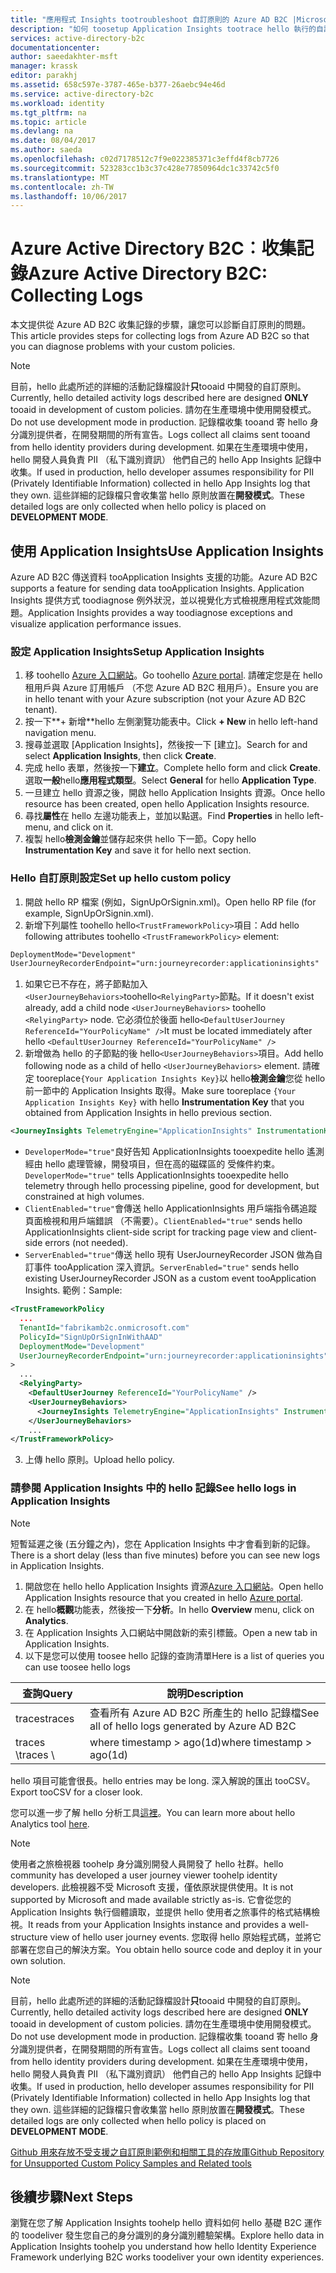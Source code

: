 ```yaml
---
title: "應用程式 Insights tootroubleshoot 自訂原則的 Azure AD B2C |Microsoft 文件"
description: "如何 toosetup Application Insights tootrace hello 執行的自訂原則"
services: active-directory-b2c
documentationcenter: 
author: saeedakhter-msft
manager: krassk
editor: parakhj
ms.assetid: 658c597e-3787-465e-b377-26aebc94e46d
ms.service: active-directory-b2c
ms.workload: identity
ms.tgt_pltfrm: na
ms.topic: article
ms.devlang: na
ms.date: 08/04/2017
ms.author: saeda
ms.openlocfilehash: c02d7178512c7f9e022385371c3effd4f8cb7726
ms.sourcegitcommit: 523283cc1b3c37c428e77850964dc1c33742c5f0
ms.translationtype: MT
ms.contentlocale: zh-TW
ms.lasthandoff: 10/06/2017
---
```

# <a name="azure-active-directory-b2c-collecting-logs"></a><span data-ttu-id="068a1-103">Azure Active Directory B2C︰收集記錄</span><span class="sxs-lookup"><span data-stu-id="068a1-103">Azure Active Directory B2C: Collecting Logs</span></span>

<span data-ttu-id="068a1-104">本文提供從 Azure AD B2C 收集記錄的步驟，讓您可以診斷自訂原則的問題。</span><span class="sxs-lookup"><span data-stu-id="068a1-104">This article provides steps for collecting logs from Azure AD B2C so that you can diagnose problems with your custom policies.</span></span>

>[!NOTE]
><span data-ttu-id="068a1-105">目前，hello 此處所述的詳細的活動記錄檔設計**只**tooaid 中開發的自訂原則。</span><span class="sxs-lookup"><span data-stu-id="068a1-105">Currently, hello detailed activity logs described here are designed **ONLY** tooaid in development of custom policies.</span></span> <span data-ttu-id="068a1-106">請勿在生產環境中使用開發模式。</span><span class="sxs-lookup"><span data-stu-id="068a1-106">Do not use development mode  in production.</span></span>  <span data-ttu-id="068a1-107">記錄檔收集 tooand 寄 hello 身分識別提供者，在開發期間的所有宣告。</span><span class="sxs-lookup"><span data-stu-id="068a1-107">Logs collect all claims sent tooand from hello identity providers during development.</span></span>  <span data-ttu-id="068a1-108">如果在生產環境中使用，hello 開發人員負責 PII （私下識別資訊） 他們自己的 hello App Insights 記錄中收集。</span><span class="sxs-lookup"><span data-stu-id="068a1-108">If used in production, hello developer assumes responsibility for PII (Privately Identifiable Information) collected in hello App Insights log that they own.</span></span>  <span data-ttu-id="068a1-109">這些詳細的記錄檔只會收集當 hello 原則放置在**開發模式**。</span><span class="sxs-lookup"><span data-stu-id="068a1-109">These detailed logs are only collected when hello policy is placed on **DEVELOPMENT MODE**.</span></span>


## <a name="use-application-insights"></a><span data-ttu-id="068a1-110">使用 Application Insights</span><span class="sxs-lookup"><span data-stu-id="068a1-110">Use Application Insights</span></span>

<span data-ttu-id="068a1-111">Azure AD B2C 傳送資料 tooApplication Insights 支援的功能。</span><span class="sxs-lookup"><span data-stu-id="068a1-111">Azure AD B2C supports a feature for sending data tooApplication Insights.</span></span>  <span data-ttu-id="068a1-112">Application Insights 提供方式 toodiagnose 例外狀況，並以視覺化方式檢視應用程式效能問題。</span><span class="sxs-lookup"><span data-stu-id="068a1-112">Application Insights provides a way toodiagnose exceptions and visualize application performance issues.</span></span>

### <a name="setup-application-insights"></a><span data-ttu-id="068a1-113">設定 Application Insights</span><span class="sxs-lookup"><span data-stu-id="068a1-113">Setup Application Insights</span></span>

1. <span data-ttu-id="068a1-114">移 toohello [Azure 入口網站](https://portal.azure.com)。</span><span class="sxs-lookup"><span data-stu-id="068a1-114">Go toohello [Azure portal](https://portal.azure.com).</span></span> <span data-ttu-id="068a1-115">請確定您是在 hello 租用戶與 Azure 訂用帳戶 （不您 Azure AD B2C 租用戶）。</span><span class="sxs-lookup"><span data-stu-id="068a1-115">Ensure you are in hello tenant with your Azure subscription (not your Azure AD B2C tenant).</span></span>
1. <span data-ttu-id="068a1-116">按一下**+ 新增**hello 左側瀏覽功能表中。</span><span class="sxs-lookup"><span data-stu-id="068a1-116">Click **+ New** in hello left-hand navigation menu.</span></span>
1. <span data-ttu-id="068a1-117">搜尋並選取 [Application Insights]，然後按一下 [建立]。</span><span class="sxs-lookup"><span data-stu-id="068a1-117">Search for and select **Application Insights**, then click **Create**.</span></span>
1. <span data-ttu-id="068a1-118">完成 hello 表單，然後按一下**建立**。</span><span class="sxs-lookup"><span data-stu-id="068a1-118">Complete hello form and click **Create**.</span></span> <span data-ttu-id="068a1-119">選取**一般**hello**應用程式類型**。</span><span class="sxs-lookup"><span data-stu-id="068a1-119">Select **General** for hello **Application Type**.</span></span>
1. <span data-ttu-id="068a1-120">一旦建立 hello 資源之後，開啟 hello Application Insights 資源。</span><span class="sxs-lookup"><span data-stu-id="068a1-120">Once hello resource has been created, open hello Application Insights resource.</span></span>
1. <span data-ttu-id="068a1-121">尋找**屬性**在 hello 左邊功能表上，並加以點選。</span><span class="sxs-lookup"><span data-stu-id="068a1-121">Find **Properties** in hello left-menu, and click on it.</span></span>
1. <span data-ttu-id="068a1-122">複製 hello**檢測金鑰**並儲存起來供 hello 下一節。</span><span class="sxs-lookup"><span data-stu-id="068a1-122">Copy hello **Instrumentation Key** and save it for hello next section.</span></span>

### <a name="set-up-hello-custom-policy"></a><span data-ttu-id="068a1-123">Hello 自訂原則設定</span><span class="sxs-lookup"><span data-stu-id="068a1-123">Set up hello custom policy</span></span>

1. <span data-ttu-id="068a1-124">開啟 hello RP 檔案 (例如，SignUpOrSignin.xml)。</span><span class="sxs-lookup"><span data-stu-id="068a1-124">Open hello RP file (for example, SignUpOrSignin.xml).</span></span>
1. <span data-ttu-id="068a1-125">新增下列屬性 toohello hello`<TrustFrameworkPolicy>`項目：</span><span class="sxs-lookup"><span data-stu-id="068a1-125">Add hello following attributes toohello `<TrustFrameworkPolicy>` element:</span></span>

  ```XML
  DeploymentMode="Development"
  UserJourneyRecorderEndpoint="urn:journeyrecorder:applicationinsights"
  ```

1. <span data-ttu-id="068a1-126">如果它已不存在，將子節點加入`<UserJourneyBehaviors>`toohello`<RelyingParty>`節點。</span><span class="sxs-lookup"><span data-stu-id="068a1-126">If it doesn't exist already, add a child node `<UserJourneyBehaviors>` toohello `<RelyingParty>` node.</span></span> <span data-ttu-id="068a1-127">它必須位於後面 hello`<DefaultUserJourney ReferenceId="YourPolicyName" />`</span><span class="sxs-lookup"><span data-stu-id="068a1-127">It must be located immediately after hello `<DefaultUserJourney ReferenceId="YourPolicyName" />`</span></span>
2. <span data-ttu-id="068a1-128">新增做為 hello 的子節點的後 hello`<UserJourneyBehaviors>`項目。</span><span class="sxs-lookup"><span data-stu-id="068a1-128">Add hello following node as a child of hello `<UserJourneyBehaviors>` element.</span></span> <span data-ttu-id="068a1-129">請確定 tooreplace`{Your Application Insights Key}`以 hello**檢測金鑰**您從 hello 前一節中的 Application Insights 取得。</span><span class="sxs-lookup"><span data-stu-id="068a1-129">Make sure tooreplace `{Your Application Insights Key}` with hello **Instrumentation Key** that you obtained from Application Insights in hello previous section.</span></span>

  ```XML
  <JourneyInsights TelemetryEngine="ApplicationInsights" InstrumentationKey="{Your Application Insights Key}" DeveloperMode="true" ClientEnabled="false" ServerEnabled="true" TelemetryVersion="1.0.0" />
  ```

  * <span data-ttu-id="068a1-130">`DeveloperMode="true"`良好告知 ApplicationInsights tooexpedite hello 遙測經由 hello 處理管線，開發項目，但在高的磁碟區的 受條件約束。</span><span class="sxs-lookup"><span data-stu-id="068a1-130">`DeveloperMode="true"` tells ApplicationInsights tooexpedite hello telemetry through hello processing pipeline, good for development, but constrained at high volumes.</span></span>
  * <span data-ttu-id="068a1-131">`ClientEnabled="true"`會傳送 hello ApplicationInsights 用戶端指令碼追蹤頁面檢視和用戶端錯誤 （不需要）。</span><span class="sxs-lookup"><span data-stu-id="068a1-131">`ClientEnabled="true"` sends hello ApplicationInsights client-side script for tracking page view and client-side errors (not needed).</span></span>
  * <span data-ttu-id="068a1-132">`ServerEnabled="true"`傳送 hello 現有 UserJourneyRecorder JSON 做為自訂事件 tooApplication 深入資訊。</span><span class="sxs-lookup"><span data-stu-id="068a1-132">`ServerEnabled="true"` sends hello existing UserJourneyRecorder JSON as a custom event tooApplication Insights.</span></span>
<span data-ttu-id="068a1-133">範例：</span><span class="sxs-lookup"><span data-stu-id="068a1-133">Sample:</span></span>

  ```XML
  <TrustFrameworkPolicy
    ...
    TenantId="fabrikamb2c.onmicrosoft.com"
    PolicyId="SignUpOrSignInWithAAD"
    DeploymentMode="Development"
    UserJourneyRecorderEndpoint="urn:journeyrecorder:applicationinsights"
  >
    ...
    <RelyingParty>
      <DefaultUserJourney ReferenceId="YourPolicyName" />
      <UserJourneyBehaviors>
        <JourneyInsights TelemetryEngine="ApplicationInsights" InstrumentationKey="{Your Application Insights Key}" DeveloperMode="true" ClientEnabled="false" ServerEnabled="true" TelemetryVersion="1.0.0" />
      </UserJourneyBehaviors>
      ...
  </TrustFrameworkPolicy>
  ```

3. <span data-ttu-id="068a1-134">上傳 hello 原則。</span><span class="sxs-lookup"><span data-stu-id="068a1-134">Upload hello policy.</span></span>

### <a name="see-hello-logs-in-application-insights"></a><span data-ttu-id="068a1-135">請參閱 Application Insights 中的 hello 記錄</span><span class="sxs-lookup"><span data-stu-id="068a1-135">See hello logs in Application Insights</span></span>

>[!NOTE]
> <span data-ttu-id="068a1-136">短暫延遲之後 (五分鐘之內)，您在 Application Insights 中才會看到新的記錄。</span><span class="sxs-lookup"><span data-stu-id="068a1-136">There is a short delay (less than five minutes) before you can see new logs in Application Insights.</span></span>

1. <span data-ttu-id="068a1-137">開啟您在 hello hello Application Insights 資源[Azure 入口網站](https://portal.azure.com)。</span><span class="sxs-lookup"><span data-stu-id="068a1-137">Open hello Application Insights resource that you created in hello [Azure portal](https://portal.azure.com).</span></span>
1. <span data-ttu-id="068a1-138">在 hello**概觀**功能表，然後按一下**分析**。</span><span class="sxs-lookup"><span data-stu-id="068a1-138">In hello **Overview** menu, click on **Analytics**.</span></span>
1. <span data-ttu-id="068a1-139">在 Application Insights 入口網站中開啟新的索引標籤。</span><span class="sxs-lookup"><span data-stu-id="068a1-139">Open a new tab in Application Insights.</span></span>
1. <span data-ttu-id="068a1-140">以下是您可以使用 toosee hello 記錄的查詢清單</span><span class="sxs-lookup"><span data-stu-id="068a1-140">Here is a list of queries you can use toosee hello logs</span></span>

| <span data-ttu-id="068a1-141">查詢</span><span class="sxs-lookup"><span data-stu-id="068a1-141">Query</span></span> | <span data-ttu-id="068a1-142">說明</span><span class="sxs-lookup"><span data-stu-id="068a1-142">Description</span></span> |
|---------------------|--------------------|
<span data-ttu-id="068a1-143">traces</span><span class="sxs-lookup"><span data-stu-id="068a1-143">traces</span></span> | <span data-ttu-id="068a1-144">查看所有 Azure AD B2C 所產生的 hello 記錄檔</span><span class="sxs-lookup"><span data-stu-id="068a1-144">See all of hello logs generated by Azure AD B2C</span></span> |
<span data-ttu-id="068a1-145">traces \\</span><span class="sxs-lookup"><span data-stu-id="068a1-145">traces \\</span></span>| <span data-ttu-id="068a1-146">where timestamp > ago(1d)</span><span class="sxs-lookup"><span data-stu-id="068a1-146">where timestamp > ago(1d)</span></span> | <span data-ttu-id="068a1-147">查看所有 hello 為產生的 Azure AD B2C hello 最後一天的記錄檔</span><span class="sxs-lookup"><span data-stu-id="068a1-147">See all of hello logs generated by Azure AD B2C for hello last day</span></span>

<span data-ttu-id="068a1-148">hello 項目可能會很長。</span><span class="sxs-lookup"><span data-stu-id="068a1-148">hello entries may be long.</span></span>  <span data-ttu-id="068a1-149">深入解說的匯出 tooCSV。</span><span class="sxs-lookup"><span data-stu-id="068a1-149">Export tooCSV for a closer look.</span></span>

<span data-ttu-id="068a1-150">您可以進一步了解 hello 分析工具[這裡](https://docs.microsoft.com/azure/application-insights/app-insights-analytics)。</span><span class="sxs-lookup"><span data-stu-id="068a1-150">You can learn more about hello Analytics tool [here](https://docs.microsoft.com/azure/application-insights/app-insights-analytics).</span></span>

>[!NOTE]
><span data-ttu-id="068a1-151">使用者之旅檢視器 toohelp 身分識別開發人員開發了 hello 社群。</span><span class="sxs-lookup"><span data-stu-id="068a1-151">hello community has developed a user journey viewer toohelp identity developers.</span></span>  <span data-ttu-id="068a1-152">此檢視器不受 Microsoft 支援，僅依原狀提供使用。</span><span class="sxs-lookup"><span data-stu-id="068a1-152">It is not supported by Microsoft and made available strictly as-is.</span></span>  <span data-ttu-id="068a1-153">它會從您的 Application Insights 執行個體讀取，並提供 hello 使用者之旅事件的格式結構檢視。</span><span class="sxs-lookup"><span data-stu-id="068a1-153">It reads from your Application Insights instance and provides a well-structure view of hello user journey events.</span></span>  <span data-ttu-id="068a1-154">您取得 hello 原始程式碼，並將它部署在您自己的解決方案。</span><span class="sxs-lookup"><span data-stu-id="068a1-154">You obtain hello source code and deploy it in your own solution.</span></span>

>[!NOTE]
><span data-ttu-id="068a1-155">目前，hello 此處所述的詳細的活動記錄檔設計**只**tooaid 中開發的自訂原則。</span><span class="sxs-lookup"><span data-stu-id="068a1-155">Currently, hello detailed activity logs described here are designed **ONLY** tooaid in development of custom policies.</span></span> <span data-ttu-id="068a1-156">請勿在生產環境中使用開發模式。</span><span class="sxs-lookup"><span data-stu-id="068a1-156">Do not use development mode in production.</span></span>  <span data-ttu-id="068a1-157">記錄檔收集 tooand 寄 hello 身分識別提供者，在開發期間的所有宣告。</span><span class="sxs-lookup"><span data-stu-id="068a1-157">Logs collect all claims sent tooand from hello identity providers during development.</span></span>  <span data-ttu-id="068a1-158">如果在生產環境中使用，hello 開發人員負責 PII （私下識別資訊） 他們自己的 hello App Insights 記錄中收集。</span><span class="sxs-lookup"><span data-stu-id="068a1-158">If used in production, hello developer assumes responsibility for PII (Privately Identifiable Information) collected in hello App Insights log that they own.</span></span>  <span data-ttu-id="068a1-159">這些詳細的記錄檔只會收集當 hello 原則放置在**開發模式**。</span><span class="sxs-lookup"><span data-stu-id="068a1-159">These detailed logs are only collected when hello policy is placed on **DEVELOPMENT MODE**.</span></span>

[<span data-ttu-id="068a1-160">Github 用來存放不受支援之自訂原則範例和相關工具的存放庫</span><span class="sxs-lookup"><span data-stu-id="068a1-160">Github Repository for Unsupported Custom Policy Samples and Related tools</span></span>](https://github.com/Azure-Samples/active-directory-b2c-advanced-policies)



## <a name="next-steps"></a><span data-ttu-id="068a1-161">後續步驟</span><span class="sxs-lookup"><span data-stu-id="068a1-161">Next Steps</span></span>

<span data-ttu-id="068a1-162">瀏覽在您了解 Application Insights toohelp hello 資料如何 hello 基礎 B2C 運作的 toodeliver 發生您自己的身分識別的身分識別體驗架構。</span><span class="sxs-lookup"><span data-stu-id="068a1-162">Explore hello data in Application Insights toohelp you understand how hello Identity Experience Framework underlying B2C works toodeliver your own identity experiences.</span></span>
